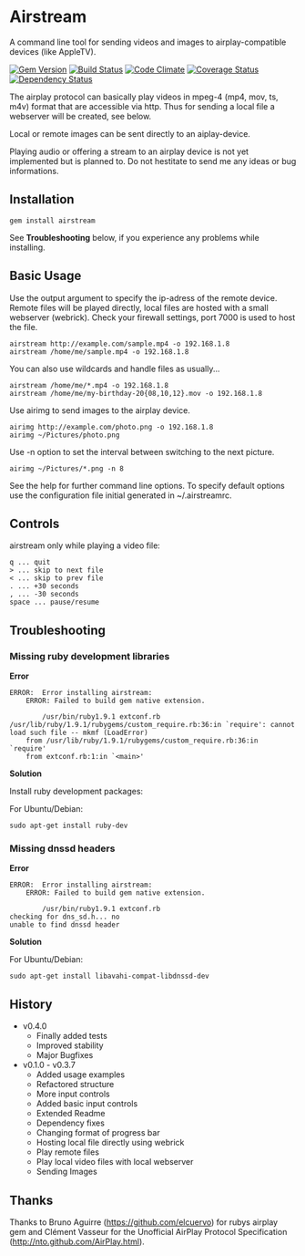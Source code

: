 # Airstream

A command line tool for sending videos and images to airplay-compatible devices
(like AppleTV).

[![Gem Version](https://badge.fury.io/rb/airstream.png)](http://badge.fury.io/rb/airstream)
[![Build Status](https://travis-ci.org/unused/airstream.png?branch=master)](https://travis-ci.org/unused/airstream)
[![Code Climate](https://codeclimate.com/github/unused/airstream.png)](https://codeclimate.com/github/unused/airstream)
[![Coverage Status](https://coveralls.io/repos/unused/airstream/badge.png?branch=master)](https://coveralls.io/r/unused/airstream?branch=master)
[![Dependency Status](https://gemnasium.com/unused/airstream.png)](https://gemnasium.com/unused/airstream)

The airplay protocol can basically play videos in mpeg-4 (mp4, mov, ts, m4v)
format that are accessible via http. Thus for sending a local file a webserver
will be created, see below.

Local or remote images can be sent directly to an aiplay-device.

Playing audio or offering a stream to an airplay device is not yet implemented
but is planned to. Do not hestitate to send me any ideas or bug informations.

## Installation

```
gem install airstream
```

See **Troubleshooting** below, if you experience any problems while installing.

## Basic Usage

Use the output argument to specify the ip-adress of the remote device. Remote
files will be played directly, local files are hosted with a small webserver
(webrick). Check your firewall settings, port 7000 is used to host the file.

```shell
airstream http://example.com/sample.mp4 -o 192.168.1.8
airstream /home/me/sample.mp4 -o 192.168.1.8
```
You can also use wildcards and handle files as usually...
```shell
airstream /home/me/*.mp4 -o 192.168.1.8
airstream /home/me/my-birthday-20{08,10,12}.mov -o 192.168.1.8
```
Use airimg to send images to the airplay device.
```shell
airimg http://example.com/photo.png -o 192.168.1.8
airimg ~/Pictures/photo.png
```
Use -n option to set the interval between switching to the next picture.
```shell
airimg ~/Pictures/*.png -n 8
```

See the help for further command line options. To specify default options
use the configuration file initial generated in ~/.airstreamrc.

## Controls

airstream only while playing a video file:
```
q ... quit
> ... skip to next file
< ... skip to prev file
. ... +30 seconds
, ... -30 seconds
space ... pause/resume
```


## Troubleshooting


### Missing ruby development libraries

**Error**

```
ERROR:  Error installing airstream:
	ERROR: Failed to build gem native extension.

        /usr/bin/ruby1.9.1 extconf.rb
/usr/lib/ruby/1.9.1/rubygems/custom_require.rb:36:in `require': cannot load such file -- mkmf (LoadError)
	from /usr/lib/ruby/1.9.1/rubygems/custom_require.rb:36:in `require'
	from extconf.rb:1:in `<main>'
```

**Solution**

Install ruby development packages:

For Ubuntu/Debian:

```
sudo apt-get install ruby-dev
```


### Missing dnssd headers

**Error**

```
ERROR:  Error installing airstream:
	ERROR: Failed to build gem native extension.

        /usr/bin/ruby1.9.1 extconf.rb
checking for dns_sd.h... no
unable to find dnssd header
```

**Solution**

For Ubuntu/Debian:

```
sudo apt-get install libavahi-compat-libdnssd-dev
```


## History

- v0.4.0
  - Finally added tests
  - Improved stability
  - Major Bugfixes
- v0.1.0 - v0.3.7
  - Added usage examples
  - Refactored structure
  - More input controls
  - Added basic input controls
  - Extended Readme
  - Dependency fixes
  - Changing format of progress bar
  - Hosting local file directly using webrick
  - Play remote files
  - Play local video files with local webserver
  - Sending Images

## Thanks

Thanks to Bruno Aguirre (https://github.com/elcuervo) for rubys airplay gem and
Clément Vasseur for the Unofficial AirPlay Protocol Specification
(http://nto.github.com/AirPlay.html).
